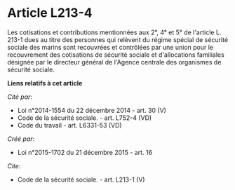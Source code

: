 # Article L213-4

Les cotisations et contributions mentionnées aux 2°, 4° et 5° de l'article L. 213-1 dues au titre des personnes qui relèvent
du régime spécial de sécurité sociale des marins sont recouvrées et contrôlées par une union pour le recouvrement des
cotisations de sécurité sociale et d'allocations familiales désignée par le directeur général de l'Agence centrale des
organismes de sécurité sociale.

**Liens relatifs à cet article**

_Cité par_:

  - Loi n°2014-1554 du 22 décembre 2014 - art. 30 (V)
  - Code de la sécurité sociale. - art. L752-4 (VD)
  - Code du travail - art. L6331-53 (VD)

_Créé par_:

  - Loi n°2015-1702 du 21 décembre 2015 - art. 16

_Cite_:

  - Code de la sécurité sociale. - art. L213-1 (V)
